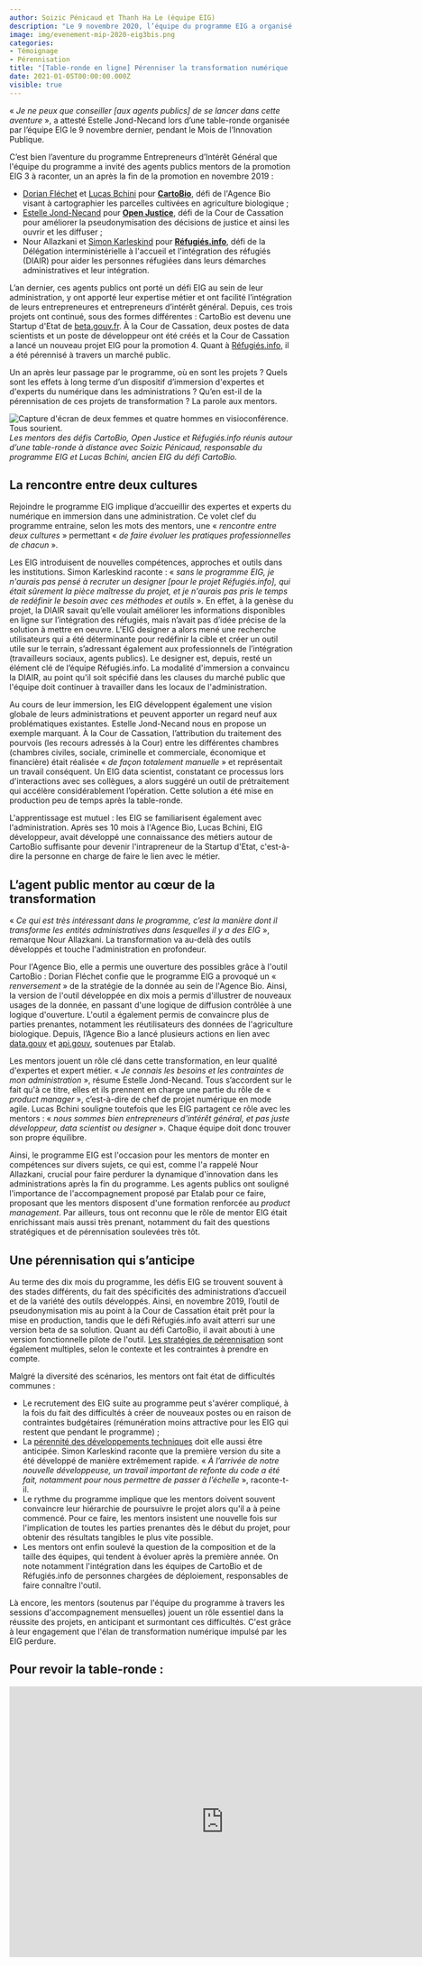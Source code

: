 ```yaml
---
author: Soizic Pénicaud et Thanh Ha Le (équipe EIG)
description: "Le 9 novembre 2020, l’équipe du programme EIG a organisé une table-ronde pendant laquelle plusieurs agents publics mentors de défis EIG 3 ont été invités à raconter leur expérience, un an après la fin de la promotion en novembre 2019. Quels sont les enjeux de l’immersion de profils design et tech dans les administrations ? Quels en sont les bénéfices durables ? Qu’en est-il de la pérennisation des projets développés dans ce cadre ? Les réponses dans cet article, qui contient aussi une rediffusion vidéo du webinaire."
image: img/evenement-mip-2020-eig3bis.png
categories:
- Témoignage
- Pérennisation
title: "[Table-ronde en ligne] Pérenniser la transformation numérique : un an après le programme EIG, des mentors de la promotion 3 partagent leur expérience"
date: 2021-01-05T00:00:00.000Z
visible: true
---
```


« _Je ne peux que conseiller [aux agents publics] de se lancer dans cette aventure_ », a attesté Estelle Jond-Necand lors d’une table-ronde organisée par l’équipe EIG le 9 novembre dernier, pendant le Mois de l’Innovation Publique.

C’est bien l’aventure du programme Entrepreneurs d’Intérêt Général que l'équipe du programme a invité des agents publics mentors de la promotion EIG 3 à raconter, un an après la fin de la promotion en novembre 2019 :
* [Dorian Fléchet](https://entrepreneur-interet-general.etalab.gouv.fr/communaute/2019/dorian-flechet.html) et [Lucas Bchini](https://entrepreneur-interet-general.etalab.gouv.fr/communaute/2019/lucas-bchini.html) pour **[CartoBio](https://entrepreneur-interet-general.etalab.gouv.fr/defis/2019/cartobio.html)**, défi de l'Agence Bio visant à cartographier les parcelles cultivées en agriculture biologique ;  
* [Estelle Jond-Necand](https://entrepreneur-interet-general.etalab.gouv.fr/communaute/2020/estelle-jond-necand.html) pour **[Open Justice](https://entrepreneur-interet-general.etalab.gouv.fr/defis/2019/openjustice.html)**, défi de la Cour de Cassation pour améliorer la pseudonymisation des décisions de justice et ainsi les ouvrir et les diffuser ;
* Nour Allazkani et [Simon Karleskind](https://entrepreneur-interet-general.etalab.gouv.fr/communaute/2019/simon-karleskind.html) pour **[Réfugiés.info](https://entrepreneur-interet-general.etalab.gouv.fr/defis/2019/karfur.html)**, défi de la Délégation interministérielle à l'accueil et l'intégration des réfugiés (DIAIR) pour aider les personnes réfugiées dans leurs démarches administratives et leur intégration.

L’an dernier, ces agents publics ont porté un défi EIG au sein de leur administration, y ont apporté leur expertise métier et ont facilité l’intégration de leurs entrepreneures et entrepreneurs d’intérêt général. Depuis, ces trois projets ont continué, sous des formes différentes : CartoBio est devenu une Startup d'Etat de [beta.gouv.fr](https://beta.gouv.fr/). À la Cour de Cassation, deux postes de data scientists et un poste de développeur ont été créés et la Cour de Cassation a lancé un nouveau projet EIG pour la promotion 4. Quant à [Réfugiés.info](https://www.refugies.info/), il a été pérennisé à travers un marché public.

Un an après leur passage par le programme, où en sont les projets ? Quels sont les effets à long terme d’un dispositif d’immersion d'expertes et d'experts du numérique dans les administrations ? Qu’en est-il de la pérennisation de ces projets de transformation ? La parole aux mentors.

![Capture d'écran de deux femmes et quatre hommes en visioconférence. Tous sourient.](/img/blog/evenement-mip-2020-eig3.png)
_Les mentors des défis CartoBio, Open Justice et Réfugiés.info réunis autour d’une table-ronde à distance avec Soizic Pénicaud, responsable du programme EIG et Lucas Bchini, ancien EIG du défi CartoBio._

## **La rencontre entre deux cultures**

Rejoindre le programme EIG implique d’accueillir des expertes et experts du numérique en immersion dans une administration. Ce volet clef du programme entraine, selon les mots des mentors, une « _rencontre entre deux cultures_ » permettant « _de faire évoluer les pratiques professionnelles de chacun_ ».

Les EIG introduisent de nouvelles compétences, approches et outils dans les institutions. Simon Karleskind raconte : « _sans le programme EIG, je n'aurais pas pensé à recruter un designer [pour le projet Réfugiés.info], qui était sûrement la pièce maîtresse du projet, et je n'aurais pas pris le temps de redéfinir le besoin avec ces méthodes et outils_ ». En effet, à la genèse du projet, la DIAIR savait qu’elle voulait améliorer les informations disponibles en ligne sur l’intégration des réfugiés, mais n’avait pas d’idée précise de la solution à mettre en oeuvre. L'EIG designer a alors mené une recherche utilisateurs qui a été déterminante pour redéfinir la cible et créer un outil utile sur le terrain, s’adressant également aux professionnels de l’intégration (travailleurs sociaux, agents publics). Le designer est, depuis, resté un élément clé de l’équipe Réfugiés.info. La modalité d'immersion a convaincu la DIAIR, au point qu'il soit spécifié dans les clauses du marché public que l'équipe doit continuer à travailler dans les locaux de l'administration.

Au cours de leur immersion, les EIG développent également une vision globale de leurs administrations et peuvent apporter un regard neuf aux problématiques existantes. Estelle Jond-Necand nous en propose un exemple marquant. À la Cour de Cassation, l’attribution du traitement des pourvois (les recours adressés à la Cour) entre les différentes chambres (chambres civiles, sociale, criminelle et commerciale, économique et financière) était réalisée « _de façon totalement manuelle_ » et représentait un travail conséquent. Un EIG data scientist, constatant ce processus lors d'interactions avec ses collègues, a alors suggéré un outil de prétraitement qui accélère considérablement l’opération. Cette solution a été mise en production peu de temps après la table-ronde.

L'apprentissage est mutuel : les EIG se familiarisent également avec l'administration. Après ses 10 mois à l'Agence Bio, Lucas Bchini, EIG développeur, avait développé une connaissance des métiers autour de CartoBio suffisante pour devenir l'intrapreneur de la Startup d'Etat, c'est-à-dire la personne en charge de faire le lien avec le métier.    

## **L’agent public mentor au cœur de la transformation**

« _Ce qui est très intéressant dans le programme, c’est la manière dont il transforme les entités administratives dans lesquelles il y a des EIG_ », remarque Nour Allazkani. La transformation va au-delà des outils développés et touche l'administration en profondeur.  

Pour l'Agence Bio, elle a permis une ouverture des possibles grâce à l'outil CartoBio : Dorian Fléchet confie que le programme EIG a provoqué un « _renversement_ » de la stratégie de la donnée au sein de l'Agence Bio. Ainsi, la version de l'outil développée en dix mois a permis d'illustrer de nouveaux usages de la donnée, en passant d'une logique de diffusion contrôlée à une logique d'ouverture. L'outil a également permis de convaincre plus de parties prenantes, notamment les réutilisateurs des données de l'agriculture biologique. Depuis, l’Agence Bio a lancé plusieurs actions en lien avec [data.gouv](https://www.data.gouv.fr/fr/) et [api.gouv](https://api.gouv.fr/), soutenues par Etalab.

Les mentors jouent un rôle clé dans cette transformation, en leur qualité d'expertes et expert métier. « _Je connais les besoins et les contraintes de mon administration_ », résume Estelle Jond-Necand. Tous s’accordent sur le fait qu'à ce titre, elles et ils prennent en charge une partie du rôle de « _product manager_ », c’est-à-dire de chef de projet numérique en mode agile. Lucas Bchini souligne toutefois que les EIG partagent ce rôle avec les mentors : « _nous sommes bien entrepreneurs d'intérêt général, et pas juste développeur, data scientist ou designer_ ». Chaque équipe doit donc trouver son propre équilibre.

Ainsi, le programme EIG est l'occasion pour les mentors de monter en compétences sur divers sujets, ce qui est, comme l'a rappelé Nour Allazkani, crucial pour faire perdurer la dynamique d'innovation dans les administrations après la fin du programme. Les agents publics ont souligné l'importance de l'accompagnement proposé par Etalab pour ce faire, proposant que les mentors disposent d'une formation renforcée au _product management_. Par ailleurs, tous ont reconnu que le rôle de mentor EIG était enrichissant mais aussi très prenant, notamment du fait des questions stratégiques et de pérennisation soulevées très tôt.

## **Une pérennisation qui s’anticipe**

Au terme des dix mois du programme, les défis EIG se trouvent souvent à des stades différents, du fait des spécificités des administrations d’accueil et de la variété des outils développés. Ainsi, en novembre 2019, l’outil de pseudonymisation mis au point à la Cour de Cassation était prêt pour la mise en production, tandis que le défi Réfugiés.info avait atterri sur une version beta de sa solution. Quant au défi CartoBio, il avait abouti à une version fonctionnelle pilote de l'outil. [Les stratégies de pérennisation](https://entrepreneur-interet-general.etalab.gouv.fr/blog/2019/05/20/session-perennisation-defis-eig-3.html) sont également multiples, selon le contexte et les contraintes à prendre en compte.   

Malgré la diversité des scénarios, les mentors ont fait état de difficultés communes :
* Le recrutement des EIG suite au programme peut s'avérer compliqué, à la fois du fait des difficultés à créer de nouveaux postes ou en raison de contraintes budgétaires (rémunération moins attractive pour les EIG qui restent que pendant le programme) ;
* La [pérennité des développements techniques](https://entrepreneur-interet-general.etalab.gouv.fr/blog/2018/05/24/atelier-construction-plan-actions-avec-les-dsi.html) doit elle aussi être anticipée. Simon Karleskind raconte que la première version du site a été développé de manière extrêmement rapide. « _À l’arrivée de notre nouvelle développeuse, un travail important de refonte du code a été fait, notamment pour nous permettre de passer à l’échelle_ », raconte-t-il.
* Le rythme du programme implique que les mentors doivent souvent convaincre leur hiérarchie de poursuivre le projet alors qu'il a à peine commencé. Pour ce faire, les mentors insistent une nouvelle fois sur l'implication de toutes les parties prenantes dès le début du projet, pour obtenir des résultats tangibles le plus vite possible.
* Les mentors ont enfin soulevé la question de la composition et de la taille des équipes, qui tendent à évoluer après la première année. On note notamment l'intégration dans les équipes de CartoBio et de Réfugiés.info de personnes chargées de déploiement, responsables de faire connaître l'outil.   

Là encore, les mentors (soutenus par l'équipe du programme à travers les sessions d'accompagnement mensuelles) jouent un rôle essentiel dans la réussite des projets, en anticipant et surmontant ces difficultés. C'est grâce à leur engagement que l'élan de transformation numérique impulsé par les EIG perdure.

## Pour revoir la table-ronde :

<iframe frameborder="0" width="760" height="480" src="https://www.dailymotion.com/embed/video/x7xtj58" allowfullscreen allow="autoplay"></iframe>
